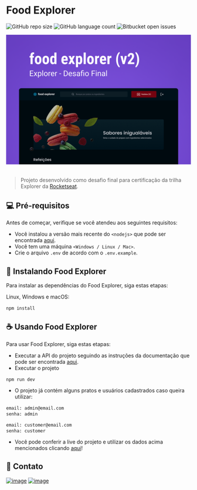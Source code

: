 # Food Explorer

![GitHub repo size](https://img.shields.io/github/repo-size/SergioRSanchez/food-explorer-web?style=for-the-badge)
![GitHub language count](https://img.shields.io/github/languages/count/SergioRSanchez/food-explorer-web?style=for-the-badge)
![Bitbucket open issues](https://img.shields.io/bitbucket/issues/SergioRSanchez/food-explorer-web?style=for-the-badge)

<img src='./src//assets/capa.png' alt='Capa com o escrito food explorer (v2), Explorer - Desafio Final'>
<br><br/>

> Projeto desenvolvido como desafio final para certificação da trilha Explorer da <a href='https://github.com/Rocketseat'>Rocketseat</a>.

## 💻 Pré-requisitos

Antes de começar, verifique se você atendeu aos seguintes requisitos:

- Você instalou a versão mais recente do `<nodejs>` que pode ser encontrada <a href='https://nodejs.org/en'>aqui</a>.
- Você tem uma máquina `<Windows / Linux / Mac>`.
- Crie o arquivo `.env` de acordo com o `.env.example`.

## 🚀 Instalando Food Explorer

Para instalar as dependências do Food Explorer, siga estas etapas:

Linux, Windows e macOS:

```
npm install
```

## ☕ Usando Food Explorer

Para usar Food Explorer, siga estas etapas:

- Executar a API do projeto seguindo as instruções da documentação que pode ser encontrada <a href='https://github.com/SergioRSanchez/food-explorer-api'>aqui</a>.
- Executar o projeto
```
npm run dev
```
- O projeto já contém alguns pratos e usuários cadastrados caso queira utilizar:
```
email: admin@email.com
senha: admin
```
```
email: customer@email.com
senha: customer
```
- Você pode conferir a live do projeto e utilizar os dados acima mencionados clicando <a href='https://food-explorer-website.netlify.app/'>aqui</a>!

## 🤝 Contato
<a href='mailto:ssanchezfilho@gmail.com'>![image](https://img.shields.io/badge/Gmail-D14836?style=for-the-badge&logo=gmail&logoColor=white)</a>
<a href='https://www.linkedin.com/in/sergio-roberto-sanchez-filho/' target='_blank'>![image](https://img.shields.io/badge/LinkedIn-0077B5?style=for-the-badge&logo=linkedin&logoColor=white)</a>